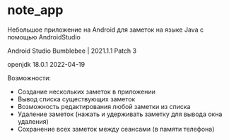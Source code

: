 # note_app
Небольшое приложение на Android для заметок на языке Java с помощью AndroidStudio

Android Studio Bumblebee | 2021.1.1 Patch 3

openjdk 18.0.1 2022-04-19

Возможности:

- Создание нескольких заметок в приложении
- Вывод списка существующих заметок
- Возможность редактирования любой заметки из списка
- Удаление заметок (нажать и удерживать заметку для вывода окна удаления)
- Сохранение всех заметок между сеансами (в памяти телефона)

